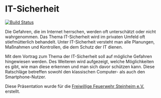 # IT-Sicherheit

[![Build Status](https://travis-ci.org/mflingelli/IT-Sicherheit.svg?branch=master)](https://travis-ci.org/mflingelli/IT-Sicherheit)

Die Gefahren, die im Internet herrschen, werden oft unterschätzt oder nicht wahrgenommen. Das Thema IT-Sicherheit wird im privaten Umfeld oft stiefmütterlich behandelt. Unter IT-Sicherheit versteht man alle Planungen, Maßnahmen und Kontrollen, die dem Schutz der IT dienen. 

Mit dem Vortrag zum Thema der IT-Sicherheit soll auf mögliche Gefahren hingewiesen werden. Des Weiteren wird aufgezeigt, welche Möglichkeiten es gibt, wie man diese erkennen und man sich davor schützen kann. Diese Ratschläge betreffen sowohl den klassischen Computer- als auch den Smartphone-Nutzer.

Diese Präsentation wurde für die [Freiwillige Feuerwehr Steinheim e.V.](http://steinheim.ffw-mm.de/) erstellt.
